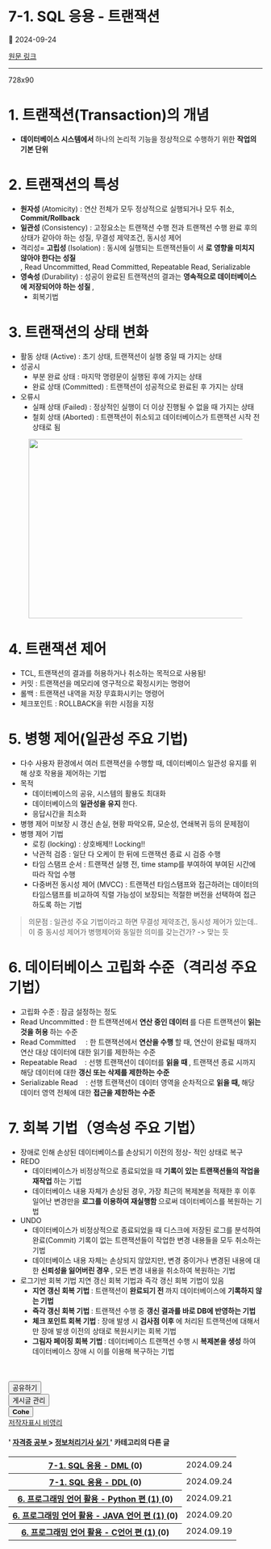 # 7-1. SQL 응용 - 트랜잭션

📅 2024-09-24

[원문 링크](https://code-chy.tistory.com/157)

---

<div class="area_view" id="article-view">
 <!-- System - START -->
 <div class="revenue_unit_wrap">
  <div class="revenue_unit_item adfit">
   <div class="revenue_unit_info">
    728x90
   </div>
   <ins class="kakao_ad_area" data-ad-height="90px" data-ad-unit="DAN-nP21vcNIK4cPjSVz" data-ad-width="728px" style="display: none;">
   </ins>
   <script async="async" src="//t1.daumcdn.net/kas/static/ba.min.js" type="text/javascript">
   </script>
  </div>
 </div>
 <!-- System - END -->
 <div class="contents_style">
  <h1>
   1. 트랜잭션(Transaction)의 개념
  </h1>
  <ul data-ke-list-type="disc" style="list-style-type: disc;">
   <li>
    <b>
     데이터베이스 시스템에서
    </b>
    하나의 논리적 기능을 정상적으로 수행하기 위한
    <b>
     작업의 기본 단위
    </b>
   </li>
  </ul>
  <h1>
   2. 트랜잭션의 특성
  </h1>
  <ul data-ke-list-type="disc" style="list-style-type: disc;">
   <li>
    <b>
     원자성
    </b>
    (Atomicity) : 연산 전체가 모두 정상적으로 실행되거나 모두 취소,
    <b>
     Commit/Rollback
    </b>
   </li>
   <li>
    <b>
     일관성
    </b>
    (Consistency) : 고정요소는 트랜잭션 수행 전과 트랜잭션 수행 완료 후의 상태가 같아야 하는 성질, 무결성 제약조건, 동시성 제어
   </li>
   <li>
    격리성=
    <b>
     고립성
    </b>
    (Isolation) : 동시에 실행되는 트랜잭션들이 서
    <b>
     로 영향을 미치지 않아야 한다는 성질
    </b>
    <br/>
    , Read Uncommitted, Read Committed, Repeatable Read, Serializable
   </li>
   <li>
    <b>
     영속성
    </b>
    (Durability) : 성공이 완료된 트랜잭션의 결과는
    <b>
     영속적으로 데이터베이스에 저장되어야 하는 성질
    </b>
    ,
    <ul data-ke-list-type="disc" style="list-style-type: disc;">
     <li>
      회복기법
     </li>
    </ul>
   </li>
  </ul>
  <h1>
   3. 트랜잭션의 상태 변화
  </h1>
  <ul data-ke-list-type="disc" style="list-style-type: disc;">
   <li>
    활동 상태 (Active) : 초기 상태, 트랜잭션이 실행 중일 때 가지는 상태
   </li>
   <li>
    성공시
    <ul data-ke-list-type="disc" style="list-style-type: disc;">
     <li>
      부분 완료 상태 : 마지막 명령문이 실행된 후에 가지는 상태
     </li>
     <li>
      완료 상태 (Committed) : 트랜잭션이 성공적으로 완료된 후 가지는 상태
     </li>
    </ul>
   </li>
   <li>
    오류시
    <ul data-ke-list-type="disc" style="list-style-type: disc;">
     <li>
      실패 상태 (Failed) : 정상적인 실행이 더 이상 진행될 수 없을 때 가지는 상태
     </li>
     <li>
      철회 상태 (Aborted) : 트랜잭션이 취소되고 데이터베이스가 트랜잭션 시작 전 상태로 됨
     </li>
    </ul>
   </li>
  </ul>
  <p>
   <figure class="imageblock alignCenter" data-ke-mobilestyle="widthOrigin" data-origin-height="355" data-origin-width="1052">
    <span data-phocus="https://blog.kakaocdn.net/dn/cjol0N/btsJK4RAfVZ/o1yRdYAWzEnGuk5GAkSNV1/img.png" data-url="https://blog.kakaocdn.net/dn/cjol0N/btsJK4RAfVZ/o1yRdYAWzEnGuk5GAkSNV1/img.png">
     <img data-origin-height="355" data-origin-width="1052" height="355" loading="lazy" onerror="this.onerror=null; this.src='//t1.daumcdn.net/tistory_admin/static/images/no-image-v1.png'; this.srcset='//t1.daumcdn.net/tistory_admin/static/images/no-image-v1.png';" src="https://blog.kakaocdn.net/dn/cjol0N/btsJK4RAfVZ/o1yRdYAWzEnGuk5GAkSNV1/img.png" srcset="https://img1.daumcdn.net/thumb/R1280x0/?scode=mtistory2&amp;fname=https%3A%2F%2Fblog.kakaocdn.net%2Fdn%2Fcjol0N%2FbtsJK4RAfVZ%2Fo1yRdYAWzEnGuk5GAkSNV1%2Fimg.png" width="1052"/>
    </span>
   </figure>
  </p>
  <h1>
   4. 트랜잭션 제어
  </h1>
  <ul data-ke-list-type="disc" style="list-style-type: disc;">
   <li>
    TCL, 트랜잭션의 결과를 허용하거나 취소하는 목적으로 사용됨!
   </li>
   <li>
    커밋 : 트랜잭션을 메모리에 영구적으로 확정시키는 명령어
   </li>
   <li>
    롤백 : 트랜잭션 내역을 저장 무효화시키는 명령어
   </li>
   <li>
    체크포인트 : ROLLBACK을 위한 시점을 지정
   </li>
  </ul>
  <h1>
   5. 병행 제어(일관성 주요 기법)
  </h1>
  <ul data-ke-list-type="disc" style="list-style-type: disc;">
   <li>
    다수 사용자 환경에서 여러 트랜잭션을 수행할 때, 데이터베이스 일관성 유지를 위해 상호 작용을 제어하는 기법
   </li>
   <li>
    목적
    <ul data-ke-list-type="disc" style="list-style-type: disc;">
     <li>
      데이터베이스의 공유, 시스템의 활용도 최대화
     </li>
     <li>
      데이터베이스의
      <b>
       일관성을 유지
      </b>
      한다.
     </li>
     <li>
      응답시간을 최소화
     </li>
    </ul>
   </li>
   <li>
    병행 제어 미보장 시 갱신 손실, 현황 파악오류, 모순성, 연쇄복귀 등의 문제점이
   </li>
   <li>
    병행 제어 기법
    <ul data-ke-list-type="disc" style="list-style-type: disc;">
     <li>
      로킹 (locking) : 상호배제!! Locking!!
     </li>
     <li>
      낙관적 검증 : 일단 다 오케이 한 뒤에 드랜잭션 종료 시 검증 수행
     </li>
     <li>
      타임 스탬프 순서 : 트랜잭션 실행 전, time stamp를 부여하여 부여된 시간에 따라 작업 수행
     </li>
     <li>
      다중버전 동시성 제어 (MVCC) : 트랜잭션 타임스탬프와 접근하려는 데이터의 타임스탬프를 비교하여 직렬 가능성이 보장되는 적절한 버전을 선택하여 접근하도록 하는 기법
     </li>
    </ul>
   </li>
  </ul>
  <blockquote data-ke-style="style3">
   <p data-ke-size="size16">
    의문점 : 일관성 주요 기법이라고 하면 무결성 제약조건, 동시성 제어가 있는데.. 이 중 동시성 제어가 병행제어와 동일한 의미를 갖는건가? -&gt; 맞는 듯
   </p>
  </blockquote>
  <h1>
   6. 데이터베이스 고립화 수준（격리성 주요 기법）
  </h1>
  <ul data-ke-list-type="disc" style="list-style-type: disc;">
   <li>
    고립화 수준 : 잠금 설정하는 정도
   </li>
   <li>
    Read Uncommitted : 한 트랜잭션에서
    <b>
     연산 중인 데이터
    </b>
    를 다른 트랜잭션이
    <b>
     읽는 것을 허용
    </b>
    하는 수준
   </li>
   <li>
    Read Committed     : 한 트랜잭션에서
    <b>
     연산을 수행
    </b>
    할 때, 연산이 완료될 때까지 연산 대상 데이터에 대한 읽기를 제한하는 수준
   </li>
   <li>
    Repeatable Read    : 선행 트랜잭션이 데이터를
    <b>
     읽을 때
    </b>
    , 트랜잭션 종료 시까지 해당 데이터에 대한
    <b>
     갱신 또는 삭제를 제한하는 수준
    </b>
   </li>
   <li>
    Serializable Read    : 선행 트랜잭션이 데이터 영역을 순차적으로
    <b>
     읽을 때,
    </b>
    해당 데이터 영역 전체에 대한
    <b>
     접근을 제한하는 수준
    </b>
   </li>
  </ul>
  <h1>
   7. 회복 기법（영속성 주요 기법）
  </h1>
  <ul data-ke-list-type="disc" style="list-style-type: disc;">
   <li>
    장애로 인해 손상된 데이터베이스를 손상되기 이전의 정상- 적인 상태로 복구
   </li>
   <li>
    REDO
    <ul data-ke-list-type="disc" style="list-style-type: disc;">
     <li>
      데이터베이스가 비정상적으로 종료되었을 때
      <b>
       기록이 있는 트랜잭션들의 작업을 재작업
      </b>
      하는 기법
     </li>
     <li>
      데이터베이스 내용 자체가 손상된 경우, 가장 최근의 복제본을 적재한 후 이후 일어난 변경만을
      <b>
       로그를 이용하여 재실행함
      </b>
      으로써 데이터베이스를 복원하는 기법
     </li>
    </ul>
   </li>
   <li>
    UNDO
    <ul data-ke-list-type="disc" style="list-style-type: disc;">
     <li>
      데이터베이스가 비정상적으로 종료되었을 때 디스크에 저장된 로그를 분석하여 완료(Commit) 기록이 없는 트랜잭션들이 작업한 변경 내용들을 모두 취소하는 기법
     </li>
     <li>
      데이터베이스 내용 자체는 손상되지 않았지만, 변경 중이거나 변경된 내용에 대한
      <b>
       신뢰성을 잃어버린 경우
      </b>
      , 모든 변경 내용을 취소하여 복원하는 기법
     </li>
    </ul>
   </li>
   <li>
    로그기반 회복 기법 지연 갱신 회복 기법과 즉각 갱신 회복 기법이 있음
    <ul data-ke-list-type="disc" style="list-style-type: disc;">
     <li>
      <b>
       지연 갱신 회복 기법
      </b>
      : 트랜잭션이
      <b>
       완료되기 전
      </b>
      까지 데이터베이스에
      <b>
       기록하지 않는 기법
      </b>
     </li>
     <li>
      <b>
       즉각 갱신 회복 기법
      </b>
      : 트랜잭션 수행 중
      <b>
       갱신 결과를 바로 DB에 반영하는 기법
      </b>
     </li>
     <li>
      <b>
       체크 포인트 회복 기법
      </b>
      : 장애 발생 시
      <b>
       검사점 이후
      </b>
      에 처리된 트랜잭션에 대해서만 장애 발생 이전의 상태로 복원시키는 회복 기법
     </li>
     <li>
      <b>
       그림자 페이징 회복 기법
      </b>
      : 데이터베이스 트랜잭션 수행 시
      <b>
       복제본을 생성
      </b>
      하여 데이터베이스 장애 시 이를 이용해 복구하는 기법
     </li>
    </ul>
   </li>
  </ul>
 </div>
 <!-- System - START -->
 <!-- System - END -->
 <script async="" crossorigin="anonymous" onerror="changeAdsenseToAdfit()" src="https://pagead2.googlesyndication.com/pagead/js/adsbygoogle.js?client=ca-pub-9527582522912841">
 </script>
 <!-- inventory -->
 <ins class="adsbygoogle" data-ad-adfit-unit="DAN-HCZEy0KQLPMGnGuC" data-ad-client="ca-pub-9527582522912841" data-ad-format="auto" data-ad-slot="4947159016" data-ad-type="inventory" data-full-width-responsive="true" style="margin:50px 0; display:block">
 </ins>
 <script id="adsense_script">
  (adsbygoogle = window.adsbygoogle || []).push({});
 </script>
 <script>
  if(window.ObserveAdsenseUnfilledState !== undefined){ ObserveAdsenseUnfilledState(); }
 </script>
 <div class="container_postbtn #post_button_group">
  <div class="postbtn_like">
   <script>
    window.ReactionButtonType = 'reaction';
window.ReactionApiUrl = '//code-chy.tistory.com/reaction';
window.ReactionReqBody = {
    entryId: 157
}
   </script>
   <div class="wrap_btn" data-tistory-react-app="Reaction" id="reaction-157">
   </div>
   <div class="wrap_btn wrap_btn_share">
    <button aria-expanded="false" class="btn_post sns_btn btn_share" data-blog-title="Cohe" data-description="1. 트랜잭션(Transaction)의 개념데이터베이스 시스템에서 하나의 논리적 기능을 정상적으로 수행하기 위한 작업의 기본 단위2. 트랜잭션의 특성원자성 (Atomicity) : 연산 전체가 모두 정상적으로 실행되거나 모두 취소, Commit/Rollback일관성 (Consistency) : 고정요소는 트랜잭션 수행 전과 트랜잭션 수행 완료 후의 상태가 같아야 하는 성질, 무결성 제약조건, 동시성 제어격리성=고립성 (Isolation) : 동시에 실행되는 트랜잭션들이 서로 영향을 미치지 않아야 한다는 성질, Read Uncommitted, Read Committed, Repeatable Read, Serializable영속성 (Durability) : 성공이 완료된 트랜잭션의 결과는 영속적으로 데이터베.." data-pc-url="https://code-chy.tistory.com/157" data-profile-image="https://tistory1.daumcdn.net/tistory/5646409/attach/8bf562b73e38446a9f0bb065fc30f867" data-profile-name="코헤0121" data-relative-pc-url="/157" data-thumbnail-url="https://img1.daumcdn.net/thumb/R800x0/?scode=mtistory2&amp;fname=https%3A%2F%2Fblog.kakaocdn.net%2Fdn%2Fcjol0N%2FbtsJK4RAfVZ%2Fo1yRdYAWzEnGuk5GAkSNV1%2Fimg.png" data-title="7-1. SQL 응용 - 트랜잭션" type="button">
     <span class="ico_postbtn ico_share">
      공유하기
     </span>
    </button>
    <div class="layer_post" id="tistorySnsLayer">
    </div>
   </div>
   <div class="wrap_btn wrap_btn_etc" data-category-visibility="public" data-entry-id="157" data-entry-visibility="public">
    <button aria-expanded="false" class="btn_post btn_etc2" type="button">
     <span class="ico_postbtn ico_etc">
      게시글 관리
     </span>
    </button>
    <div class="layer_post" id="tistoryEtcLayer">
    </div>
   </div>
  </div>
  <button class="btn_menu_toolbar btn_subscription #subscribe" data-blog-id="5646409" data-device="web_pc" data-tiara-action-name="구독 버튼_클릭" data-url="https://code-chy.tistory.com/157" type="button">
   <em class="txt_state">
   </em>
   <strong class="txt_tool_id">
    Cohe
   </strong>
   <span class="img_common_tistory ico_check_type1">
   </span>
  </button>
  <div class="postbtn_ccl" data-ccl-derive="1" data-ccl-type="6">
   <a class="link_ccl" href="https://creativecommons.org/licenses/by-nc/4.0/deed.ko" rel="license" target="_blank">
    <span class="bundle_ccl">
     <span class="ico_postbtn ico_ccl1">
      저작자표시
     </span>
     <span class="ico_postbtn ico_ccl2">
      비영리
     </span>
    </span>
   </a>
  </div>
  <!--
            <rdf:RDF xmlns="https://web.resource.org/cc/" xmlns:dc="https://purl.org/dc/elements/1.1/" xmlns:rdf="https://www.w3.org/1999/02/22-rdf-syntax-ns#">
                <Work rdf:about="">
                    <license rdf:resource="https://creativecommons.org/licenses/by-nc/4.0/deed.ko" />
                </Work>
                <License rdf:about="https://creativecommons.org/licenses/by-nc/4.0/deed.ko">
                    <permits rdf:resource="https://web.resource.org/cc/Reproduction"/>
                    <permits rdf:resource="https://web.resource.org/cc/Distribution"/>
                    <requires rdf:resource="https://web.resource.org/cc/Notice"/>
                    <requires rdf:resource="https://web.resource.org/cc/Attribution"/>
                    <permits rdf:resource="https://web.resource.org/cc/DerivativeWorks"/>
<prohibits rdf:resource="https://web.resource.org/cc/CommercialUse"/>

                </License>
            </rdf:RDF>
            -->
  <div data-tistory-react-app="SupportButton">
  </div>
 </div>
 <!-- PostListinCategory - START -->
 <div class="another_category another_category_color_gray">
  <h4>
   '
   <a href="/category/%EC%9E%90%EA%B2%A9%EC%A6%9D%20%EA%B3%B5%EB%B6%80">
    자격증 공부
   </a>
   &gt;
   <a href="/category/%EC%9E%90%EA%B2%A9%EC%A6%9D%20%EA%B3%B5%EB%B6%80/%EC%A0%95%EB%B3%B4%EC%B2%98%EB%A6%AC%EA%B8%B0%EC%82%AC%20%EC%8B%A4%EA%B8%B0">
    정보처리기사 실기
   </a>
   ' 카테고리의 다른 글
  </h4>
  <table>
   <tr>
    <th>
     <a href="/159">
      7-1. SQL 응용 - DML
     </a>
     <span>
      (0)
     </span>
    </th>
    <td>
     2024.09.24
    </td>
   </tr>
   <tr>
    <th>
     <a href="/158">
      7-1. SQL 응용 - DDL
     </a>
     <span>
      (0)
     </span>
    </th>
    <td>
     2024.09.24
    </td>
   </tr>
   <tr>
    <th>
     <a href="/156">
      6. 프로그래밍 언어 활용 - Python 편 (1)
     </a>
     <span>
      (0)
     </span>
    </th>
    <td>
     2024.09.21
    </td>
   </tr>
   <tr>
    <th>
     <a href="/154">
      6. 프로그래밍 언어 활용 - JAVA 언어 편 (1)
     </a>
     <span>
      (0)
     </span>
    </th>
    <td>
     2024.09.20
    </td>
   </tr>
   <tr>
    <th>
     <a href="/153">
      6. 프로그래밍 언어 활용 - C언어 편 (1)
     </a>
     <span>
      (0)
     </span>
    </th>
    <td>
     2024.09.19
    </td>
   </tr>
  </table>
 </div>
 <!-- PostListinCategory - END -->
</div>
